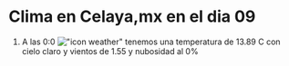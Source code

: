 # Clima en Celaya,mx en el dia 09

1. A las 0:0 !["icon weather"](http://openweathermap.org/img/w/01n.png) tenemos una temperatura de 13.89 C con cielo claro y  vientos de 1.55 y nubosidad al 0%
